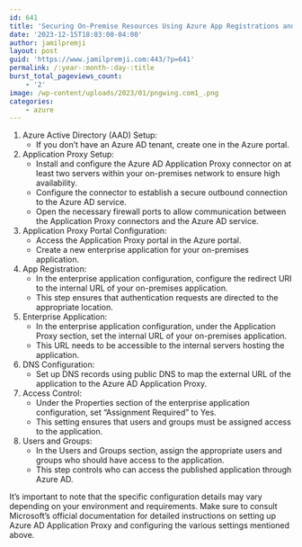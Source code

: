 ```yaml
---
id: 641
title: 'Securing On-Premise Resources Using Azure App Registrations and an Application Proxy'
date: '2023-12-15T18:03:00-04:00'
author: jamilpremji
layout: post
guid: 'https://www.jamilpremji.com:443/?p=641'
permalink: /:year-:month-:day-:title
burst_total_pageviews_count:
    - '2'
image: /wp-content/uploads/2023/01/pngwing.com1_.png
categories:
    - azure
---
```


1. Azure Active Directory (AAD) Setup: 
    - If you don’t have an Azure AD tenant, create one in the Azure portal.
2. Application Proxy Setup: 
    - Install and configure the Azure AD Application Proxy connector on at least two servers within your on-premises network to ensure high availability.
    - Configure the connector to establish a secure outbound connection to the Azure AD service.
    - Open the necessary firewall ports to allow communication between the Application Proxy connectors and the Azure AD service.
3. Application Proxy Portal Configuration: 
    - Access the Application Proxy portal in the Azure portal.
    - Create a new enterprise application for your on-premises application.
4. App Registration: 
    - In the enterprise application configuration, configure the redirect URI to the internal URL of your on-premises application.
    - This step ensures that authentication requests are directed to the appropriate location.
5. Enterprise Application: 
    - In the enterprise application configuration, under the Application Proxy section, set the internal URL of your on-premises application.
    - This URL needs to be accessible to the internal servers hosting the application.
6. DNS Configuration: 
    - Set up DNS records using public DNS to map the external URL of the application to the Azure AD Application Proxy.
7. Access Control: 
    - Under the Properties section of the enterprise application configuration, set “Assignment Required” to Yes.
    - This setting ensures that users and groups must be assigned access to the application.
8. Users and Groups: 
    - In the Users and Groups section, assign the appropriate users and groups who should have access to the application.
    - This step controls who can access the published application through Azure AD.

It’s important to note that the specific configuration details may vary depending on your environment and requirements. Make sure to consult Microsoft’s official documentation for detailed instructions on setting up Azure AD Application Proxy and configuring the various settings mentioned above.